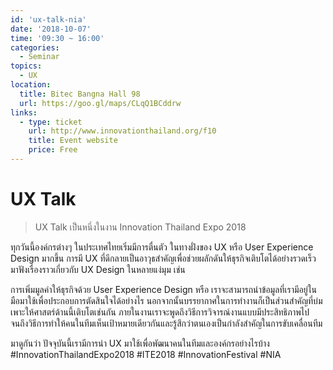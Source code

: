 ```yaml
---
id: 'ux-talk-nia'
date: '2018-10-07'
time: '09:30 ~ 16:00'
categories:
  - Seminar
topics:
  - UX
location:
  title: Bitec Bangna Hall 98
  url: https://goo.gl/maps/CLqQ1BCddrw
links:
  - type: ticket
    url: http://www.innovationthailand.org/f10
    title: Event website
    price: Free
---
```


# UX Talk

> UX Talk เป็นหนึ่งในงาน Innovation Thailand Expo 2018

ทุกวันนี้องค์กรต่างๆ ในประเทศไทยเริ่มมีการตื่นตัว ในทางฝั่งของ UX หรือ User Experience Design มากขึ้น การมี UX ที่ดีกลายเป็นอาวุธสำคัญเพื่อช่วยผลักดันให้ธุรกิจเติบโตได้อย่างรวดเร็ว มาฟังเรื่องราวเกี่ยวกับ UX Design ในหลายแง่มุม เช่น

การเพิ่มมูลค่าให้ธุรกิจด้วย User Experience Design หรือ
เราจะสามารถนำข้อมูลที่เรามีอยู่ในมือมาใช้เพื่อประกอบการตัดสินใจได้อย่างไร นอกจากนั้นบรรยากาศในการทำงานก็เป็นส่วนสำคัญที่บ่มเพาะให้ศาสตร์ด้านนี้เติบโตเช่นกัน ภายในงานเราจะพูดถึงวิธีการวิจารณ์งานแบบมีประสิทธิภาพไปจนถึงวิธีการทำให้คนในทีมเห็นเป้าหมายเดียวกันและรู้สึกว่าตนเองเป็นกำลังสำคัญในการขับเคลื่อนทีม

มาดูกันว่า ปัจจุบันนี้เรามีการนำ UX มาใช้เพื่อพัฒนาคนในทีมและองค์กรอย่างไรบ้าง
#InnovationThailandExpo2018 #ITE2018 #InnovationFestival #NIA